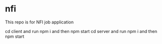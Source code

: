 # nfi
This repo is for NFI job application 

cd client and run npm i and then npm start 
cd server and run npm i and then npm start
